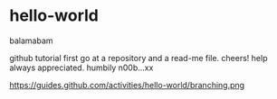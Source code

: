 # hello-world

balamabam 

github tutorial first go at a repository and a read-me file. cheers! help always appreciated. humbily n00b...xx

https://guides.github.com/activities/hello-world/branching.png
